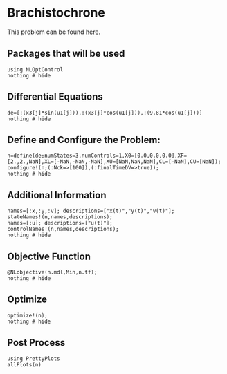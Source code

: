 # Brachistochrone

This problem can be found [here](http://www.gpops2.com/Examples/Brachistochrone.html).

## Packages that will be used
```@example Brachistochrone
using NLOptControl
nothing # hide
```

## Differential Equations
```@example Brachistochrone
de=[:(x3[j]*sin(u1[j])),:(x3[j]*cos(u1[j])),:(9.81*cos(u1[j]))]
nothing # hide
```

## Define and Configure the Problem:
```@example Brachistochrone
n=define(de;numStates=3,numControls=1,X0=[0.0,0.0,0.0],XF=[2.,2.,NaN],XL=[-NaN,-NaN,-NaN],XU=[NaN,NaN,NaN],CL=[-NaN],CU=[NaN]);
configure!(n;(:Nck=>[100]),(:finalTimeDV=>true));
nothing # hide

```
## Additional Information
```@example Brachistochrone
names=[:x,:y,:v]; descriptions=["x(t)","y(t)","v(t)"];
stateNames!(n,names,descriptions);
names=[:u]; descriptions=["u(t)"];
controlNames!(n,names,descriptions);
nothing # hide
```

## Objective Function
```@example Brachistochrone
@NLobjective(n.mdl,Min,n.tf);
nothing # hide
```

## Optimize
```@example Brachistochrone
optimize!(n);
nothing # hide
```

## Post Process
```@example Brachistochrone
using PrettyPlots
allPlots(n)
```
